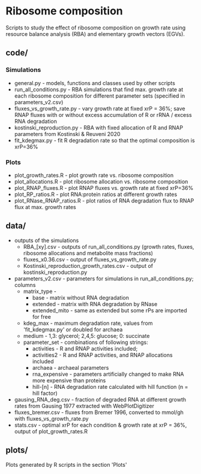 # Ribosome composition

Scripts to study the effect of ribosome composition on growth rate using resource balance analysis (RBA) and elementary growth vectors (EGVs).


## code/

### Simulations
* general.py - models, functions and classes used by other scripts 
* run_all_conditions.py - RBA simulations that find max. growth rate at each ribosome composition
                          for different parameter sets (specified in parameters_v2.csv)
* fluxes_vs_growth_rate.py - vary growth rate at fixed xrP = 36%; save RNAP fluxes
                             with or without excess accumulation of R or rRNA / excess RNA degradation
* kostinski_reproduction.py - RBA with fixed allocation of R and RNAP
                              parameters from Kostinski & Reuveni 2020
* fit_kdegmax.py - fit R degradation rate so that the optimal composition is xrP=36%

### Plots 
* plot_growth_rates.R - plot growth rate vs. ribosome composition
* plot_allocations.R - plot ribosome allocation vs. ribosome composition
* plot_RNAP_fluxes.R - plot RNAP fluxes vs. growth rate at fixed xrP=36%
* plot_RP_ratios.R - plot RNA:protein ratios at different growth rates
* plot_RNase_RNAP_ratios.R - plot ratios of RNA degradation flux to RNAP flux at max. growth rates


## data/
* outputs of the simulations
    * RBA_[xy].csv - outputs of run_all_conditions.py (growth rates, fluxes, 
      ribosome allocations and metabolite mass fractions)
    * fluxes_x0.36.csv - output of fluxes_vs_growth_rate.py
    * Kostinski_reproduction_growth_rates.csv - output of kostinski_reproduction.py
* parameters_v2.csv - parameters for simulations in run_all_conditions.py; columns
    * matrix_type - 
        * base - matrix without RNA degradation
        * extended - matrix with RNA degradation by RNase
        * extended_mito - same as extended but some rPs are imported for free
    * kdeg_max - maximum degradation rate, values from 'fit_kdegmax.py' or doubled for archaea
    * medium - 1,3: glycerol; 2,4,5: glucose; 0: succinate
    * parameter_set - combinations of following strings:
        * activities - R and RNAP activities included; 
        * activities2 - R and RNAP activities, and RNAP allocations included
        * archaea - archaeal parameters
        * rna_expensive - parameters artificially changed to make RNA more expensive than proteins
        * hill-[n] - RNA degradation rate calculated with hill function (n = hill factor)
* gausing_RNA_deg.csv - fraction of degraded RNA at different growth rates from Gausing 1977 
                        extracted with WebPlotDigitizer
* fluxes_bremer.csv - fluxes from Bremer 1996, converted to mmol/gh with fluxes_vs_growth_rate.py
* stats.csv - optimal xrP for each condition & growth rate at xrP = 36%, output of plot_growth_rates.R


## plots/
Plots generated by R scripts in the section 'Plots'
